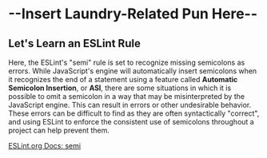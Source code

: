 # --Insert Laundry-Related Pun Here--

## Let's Learn an ESLint Rule
Here, the ESLint's "semi" rule is set to recognize missing semicolons as errors. While JavaScript's engine will automatically insert semicolons when it recognizes the end of a statement using a feature called **Automatic Semicolon Insertion**, or **ASI**, there are some situations in which it is possible to omit a semicolon in a way that may be misinterpreted by the JavaScript engine. This can result in errors or other undesirable behavior. These errors can be difficult to find as they are often syntactically "correct", and using ESLint to enforce the consistent use of semicolons throughout a project can help prevent them.

[ESLint.org Docs: semi](https://eslint.org/docs/latest/rules/semi)